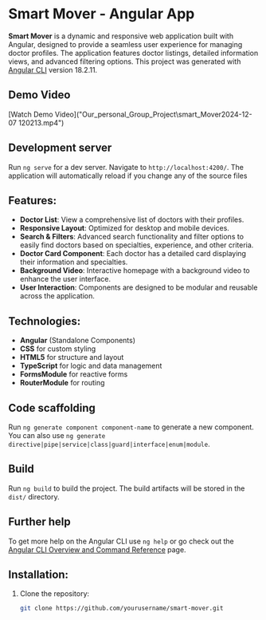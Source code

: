 # Smart Mover - Angular App
**Smart Mover** is a dynamic and responsive web application built with Angular, designed to provide a seamless user experience for managing doctor profiles. The application features doctor listings, detailed information views, and advanced filtering options.
This project was generated with [Angular CLI](https://github.com/angular/angular-cli) version 18.2.11.
## Demo Video

[Watch Demo Video]("Our_personal_Group_Project\smart_Mover2024-12-07 120213.mp4")


## Development server

Run `ng serve` for a dev server. Navigate to `http://localhost:4200/`. The application will automatically reload if you change any of the source files

## Features:
- **Doctor List**: View a comprehensive list of doctors with their profiles.
- **Responsive Layout**: Optimized for desktop and mobile devices.
- **Search & Filters**: Advanced search functionality and filter options to easily find doctors based on specialties, experience, and other criteria.
- **Doctor Card Component**: Each doctor has a detailed card displaying their information and specialties.
- **Background Video**: Interactive homepage with a background video to enhance the user interface.
- **User Interaction**: Components are designed to be modular and reusable across the application.

## Technologies:
- **Angular** (Standalone Components)
- **CSS** for custom styling
- **HTML5** for structure and layout
- **TypeScript** for logic and data management
- **FormsModule** for reactive forms
- **RouterModule** for routing


## Code scaffolding

Run `ng generate component component-name` to generate a new component. You can also use `ng generate directive|pipe|service|class|guard|interface|enum|module`.

## Build

Run `ng build` to build the project. The build artifacts will be stored in the `dist/` directory.


## Further help

To get more help on the Angular CLI use `ng help` or go check out the [Angular CLI Overview and Command Reference](https://angular.dev/tools/cli) page.

## Installation:
1. Clone the repository:
   ```bash
   git clone https://github.com/yourusername/smart-mover.git

